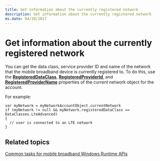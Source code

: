 ```yaml
---
title: Get information about the currently registered network
description: Get information about the currently registered network
ms.date: 04/20/2017
---
```


# Get information about the currently registered network


You can get the data class, service provider ID and name of the network that the mobile broadband device is currently registered to. To do this, use the [**RegisteredDataClass**](/uwp/api/Windows.Networking.NetworkOperators.MobileBroadbandNetwork#Windows_Networking_NetworkOperators_MobileBroadbandNetwork_RegisteredDataClass), [**RegisteredProviderId**](/uwp/api/Windows.Networking.NetworkOperators.MobileBroadbandNetwork#Windows_Networking_NetworkOperators_MobileBroadbandNetwork_RegisteredProviderId), and [**RegisteredProviderName**](/uwp/api/Windows.Networking.NetworkOperators.MobileBroadbandNetwork#Windows_Networking_NetworkOperators_MobileBroadbandNetwork_RegisteredProviderName) properties of the current network object for the account.

For example:

``` syntax
var myNetwork = myNetworkAccountObject.currentNetwork
if (myNetwork != null && myNetwork.registeredDataClass == DataClasses.LteAdvanced)
{
  // user is connected to an LTE network
}
```

## <span id="related_topics"></span>Related topics


[Common tasks for mobile broadband Windows Runtime APIs](./create-a-mobilebroadbandaccount-object.md)

 


